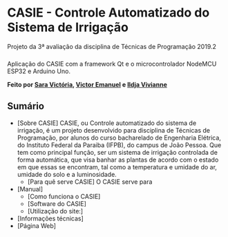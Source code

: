 # CASIE - Controle Automatizado do Sistema de Irrigação
Projeto da 3ª avaliação da disciplina de Técnicas de Programação 2019.2
###
Aplicação do CASIE com a framework Qt e o microcontrolador NodeMCU ESP32 e Arduino Uno.

**Feito por [Sara Victória](https://github.com/pizza2u), [Victor Emanuel](https://github.com/vicgomes) e [Ildja Vivianne](https://github.com/ildja)**
## Sumário
* [Sobre CASIE]
  CASIE, ou Controle automatizado do sistema de irrigação, é um projeto desenvolvido para disciplina de Técnicas de Programação, por alunos do curso bacharelado de Engenharia Elétrica, do Instituto Federal da Paraiba (IFPB), do campus de João Pessoa. Que tem como principal função, ser um sistema de irrigação controlada de forma automática, que visa banhar as plantas de acordo com o estado em que essas se encontram, tal como a temperatura e umidade do ar, umidade do solo e a luminosidade.   
   * [Para quê serve CASIE]
   O CASIE serve para 
* [Manual]
   * [Como funciona o CASIE]
   * [Software do CASIE]
   * [Utilização do site:]
* [Informações técnicas]
* [Página Web]
